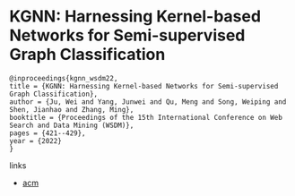 # KGNN: Harnessing Kernel-based Networks for Semi-supervised Graph Classification

```
@inproceedings{kgnn_wsdm22,
title = {KGNN: Harnessing Kernel-based Networks for Semi-supervised Graph Classification},
author = {Ju, Wei and Yang, Junwei and Qu, Meng and Song, Weiping and Shen, Jianhao and Zhang, Ming},
booktitle = {Proceedings of the 15th International Conference on Web Search and Data Mining (WSDM)},
pages = {421--429},
year = {2022}
}
```

links
- [acm](https://dl.acm.org/doi/10.1145/3488560.3498429)

